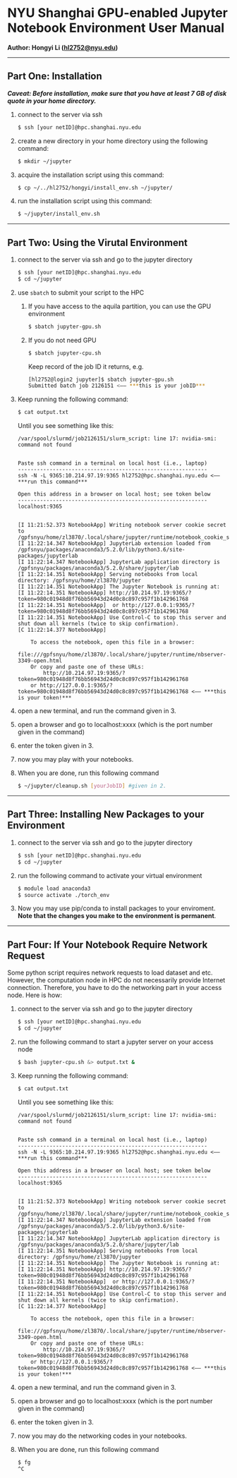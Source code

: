# NYU Shanghai GPU-enabled Jupyter Notebook Environment User Manual

**Author: Hongyi Li (hl2752@nyu.edu)**


---
## Part One: Installation

***Caveat: Before installation, make sure that you have at least 7 GB of disk quote in your home directory.***

1. connect to the server via ssh

    ```bash
    $ ssh [your netID]@hpc.shanghai.nyu.edu
    ```

2. create a new directory in your home directory using the following command:

    ```bash
    $ mkdir ~/jupyter
    ```

3. acquire the installation script using this command:

    ```bash
    $ cp ~/../hl2752/hongyi/install_env.sh ~/jupyter/
    ```

4. run the installation script using this command:

    ```bash
    $ ~/jupyter/install_env.sh
    ```

---
## Part Two: Using the Virutal Environment

1. connect to the server via ssh and go to the jupyter directory

    ```bash
    $ ssh [your netID]@hpc.shanghai.nyu.edu
    $ cd ~/jupyter
    ```

2. use `sbatch` to submit your script to the HPC
	
	1. If you have access to the aquila partition, you can use the GPU environment

        ```bash
        $ sbatch jupyter-gpu.sh
        ```

    2. If you do not need GPU

        ```bash
        $ sbatch jupyter-cpu.sh
        ```

        Keep record of the job ID it returns, e.g.

        ```bash
        [hl2752@login2 jupyter]$ sbatch jupyter-gpu.sh 
        Submitted batch job 2126151 <—— ***this is your jobID***
        ```

3. Keep running the following command:
   
    ```bash
    $ cat output.txt
    ```

    Until you see something like this:

    ```
    /var/spool/slurmd/job2126151/slurm_script: line 17: nvidia-smi: command not found


    Paste ssh command in a terminal on local host (i.e., laptop)
    ------------------------------------------------------------
    ssh -N -L 9365:10.214.97.19:9365 hl2752@hpc.shanghai.nyu.edu <—— ***run this command***

    Open this address in a browser on local host; see token below
    ------------------------------------------------------------
    localhost:9365                                      


    [I 11:21:52.373 NotebookApp] Writing notebook server cookie secret to /gpfsnyu/home/zl3870/.local/share/jupyter/runtime/notebook_cookie_secret
    [I 11:22:14.347 NotebookApp] JupyterLab extension loaded from /gpfsnyu/packages/anaconda3/5.2.0/lib/python3.6/site-packages/jupyterlab
    [I 11:22:14.347 NotebookApp] JupyterLab application directory is /gpfsnyu/packages/anaconda3/5.2.0/share/jupyter/lab
    [I 11:22:14.351 NotebookApp] Serving notebooks from local directory: /gpfsnyu/home/zl3870/jupyter
    [I 11:22:14.351 NotebookApp] The Jupyter Notebook is running at:
    [I 11:22:14.351 NotebookApp] http://10.214.97.19:9365/?token=980c01948d8f76bb56943d24d0c8c897c957f1b142961768
    [I 11:22:14.351 NotebookApp]  or http://127.0.0.1:9365/?token=980c01948d8f76bb56943d24d0c8c897c957f1b142961768
    [I 11:22:14.351 NotebookApp] Use Control-C to stop this server and shut down all kernels (twice to skip confirmation).
    [C 11:22:14.377 NotebookApp] 
        
        To access the notebook, open this file in a browser:
            file:///gpfsnyu/home/zl3870/.local/share/jupyter/runtime/nbserver-3349-open.html
        Or copy and paste one of these URLs:
            http://10.214.97.19:9365/?token=980c01948d8f76bb56943d24d0c8c897c957f1b142961768
        or http://127.0.0.1:9365/?token=980c01948d8f76bb56943d24d0c8c897c957f1b142961768 <—— ***this is your token!***
    ```

4. open a new terminal, and run the command given in 3.

5. open a browser and go to localhost:xxxx (which is the port number given in the command)

6. enter the token given in 3.

7. now you may play with your notebooks.

8. When you are done, run this following command

    ```bash
    $ ~/jupyter/cleanup.sh [yourJobID] #given in 2.
    ```

---
## Part Three: Installing New Packages to your Environment

1. connect to the server via ssh and go to the jupyter directory
   
    ```bash
    $ ssh [your netID]@hpc.shanghai.nyu.edu
    $ cd ~/jupyter
    ```
2. run the following command to activate your virtual environment
   
    ```bash
    $ module load anaconda3
    $ source activate ./torch_env
    ```

3. Now you may use pip/conda to install packages to your enviroment. **Note that the changes you make to the environment is permanent**.

---
## Part Four: If Your Notebook Require Network Request

Some python script requires network requests to load dataset and etc. However, the computation node in HPC do not necessarily provide Internet connection. Therefore, you have to do the networking part in your access node. Here is how:

1. connect to the server via ssh and go to the jupyter directory
   
    ```bash
    $ ssh [your netID]@hpc.shanghai.nyu.edu
    $ cd ~/jupyter
    ```

2. run the following command to start a jupyter server on your access node

    ```bash
    $ bash jupyter-cpu.sh &> output.txt &
    ```

3. Keep running the following command:

    ```bash
    $ cat output.txt
    ```

    Until you see something like this:

    ```
    /var/spool/slurmd/job2126151/slurm_script: line 17: nvidia-smi: command not found


    Paste ssh command in a terminal on local host (i.e., laptop)
    ------------------------------------------------------------
    ssh -N -L 9365:10.214.97.19:9365 hl2752@hpc.shanghai.nyu.edu <—— ***run this command***

    Open this address in a browser on local host; see token below
    ------------------------------------------------------------
    localhost:9365                                      


    [I 11:21:52.373 NotebookApp] Writing notebook server cookie secret to /gpfsnyu/home/zl3870/.local/share/jupyter/runtime/notebook_cookie_secret
    [I 11:22:14.347 NotebookApp] JupyterLab extension loaded from /gpfsnyu/packages/anaconda3/5.2.0/lib/python3.6/site-packages/jupyterlab
    [I 11:22:14.347 NotebookApp] JupyterLab application directory is /gpfsnyu/packages/anaconda3/5.2.0/share/jupyter/lab
    [I 11:22:14.351 NotebookApp] Serving notebooks from local directory: /gpfsnyu/home/zl3870/jupyter
    [I 11:22:14.351 NotebookApp] The Jupyter Notebook is running at:
    [I 11:22:14.351 NotebookApp] http://10.214.97.19:9365/?token=980c01948d8f76bb56943d24d0c8c897c957f1b142961768
    [I 11:22:14.351 NotebookApp]  or http://127.0.0.1:9365/?token=980c01948d8f76bb56943d24d0c8c897c957f1b142961768
    [I 11:22:14.351 NotebookApp] Use Control-C to stop this server and shut down all kernels (twice to skip confirmation).
    [C 11:22:14.377 NotebookApp] 
        
        To access the notebook, open this file in a browser:
            file:///gpfsnyu/home/zl3870/.local/share/jupyter/runtime/nbserver-3349-open.html
        Or copy and paste one of these URLs:
            http://10.214.97.19:9365/?token=980c01948d8f76bb56943d24d0c8c897c957f1b142961768
        or http://127.0.0.1:9365/?token=980c01948d8f76bb56943d24d0c8c897c957f1b142961768 <—— ***this is your token!***
    ```


4. open a new terminal, and run the command given in 3.

5. open a browser and go to localhost:xxxx (which is the port number given in the command)

6. enter the token given in 3.

7. now you may do the networking codes in your notebooks.

8. When you are done, run this following command

    ```bash
    $ fg
    ^C
    ```
